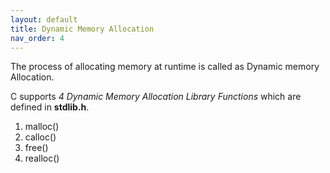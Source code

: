 ```yaml
---
layout: default
title: Dynamic Memory Allocation
nav_order: 4
---
```



The process of allocating memory at runtime is called as Dynamic memory Allocation.

C supports _4 Dynamic Memory Allocation Library Functions_ which are defined in **stdlib.h**.

1. malloc()
2. calloc()
3. free()
4. realloc()